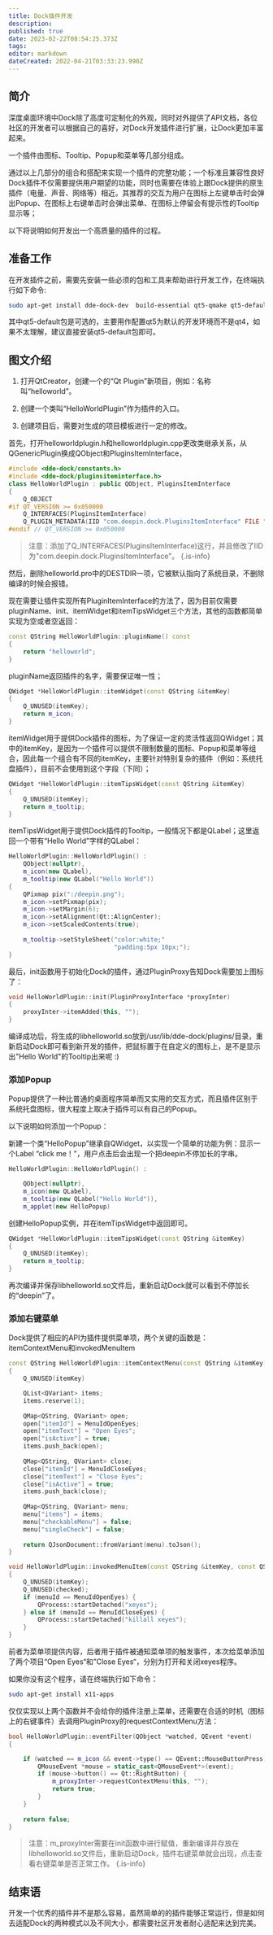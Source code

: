 ```yaml
---
title: Dock插件开发
description: 
published: true
date: 2023-02-22T08:54:25.373Z
tags: 
editor: markdown
dateCreated: 2022-04-21T03:33:23.990Z
---
```


## 简介

深度桌面环境中Dock除了高度可定制化的外观，同时对外提供了API文档，各位社区的开发者可以根据自己的喜好，对Dock开发插件进行扩展，让Dock更加丰富起来。

一个插件由图标、Tooltip、Popup和菜单等几部分组成。

通过以上几部分的组合和搭配来实现一个插件的完整功能；一个标准且兼容性良好Dock插件不仅需要提供用户期望的功能，同时也需要在体验上跟Dock提供的原生插件（电量、声音、网络等）相近。其推荐的交互为用户在图标上左键单击时会弹出Popup、在图标上右键单击时会弹出菜单、在图标上停留会有提示性的Tooltip显示等；

以下将说明如何开发出一个高质量的插件的过程。

## 准备工作

在开发插件之前，需要先安装一些必须的包和工具来帮助进行开发工作，在终端执行如下命令:

```bash
sudo apt-get install dde-dock-dev  build-essential qt5-qmake qt5-default qtcreator
```

其中qt5-default包是可选的，主要用作配置qt5为默认的开发环境而不是qt4，如果不太理解，建议直接安装qt5-default包即可。

## 图文介绍

1. 打开QtCreator，创建一个的“Qt Plugin”新项目，例如：名称叫“helloworld”。  

2. 创建一个类叫“HelloWorldPlugin”作为插件的入口。 

3. 创建项目后，需要对生成的项目模板进行一定的修改。

 首先，打开helloworldplugin.h和helloworldplugin.cpp更改类继承关系，从QGenericPlugin换成QObject和PluginsItemInterface，

```cpp
#include <dde-dock/constants.h>
#include <dde-dock/pluginsiteminterface.h>
class HelloWorldPlugin : public QObject, PluginsItemInterface
{
    Q_OBJECT
#if QT_VERSION >= 0x050000
    Q_INTERFACES(PluginsItemInterface)
    Q_PLUGIN_METADATA(IID "com.deepin.dock.PluginsItemInterface" FILE "helloworld.json")
#endif // QT_VERSION >= 0x050000
```

> 注意：添加了Q_INTERFACES(PluginsItemInterface)这行，并且修改了IID为"com.deepin.dock.PluginsItemInterface"。
{.is-info}

然后，删除helloworld.pro中的DESTDIR一项，它被默认指向了系统目录，不删除编译的时候会报错。

现在需要让插件实现所有PluginItemInterface的方法了，因为目前仅需要pluginName、init、itemWidget和itemTipsWidget三个方法，其他的函数都简单实现为空或者空返回：

```cpp
const QString HelloWorldPlugin::pluginName() const
{
    return "helloworld";
}
```
pluginName返回插件的名字，需要保证唯一性；

```cpp
QWidget *HelloWorldPlugin::itemWidget(const QString &itemKey)
{
    Q_UNUSED(itemKey);
    return m_icon;
}
```
itemWidget用于提供Dock插件的图标，为了保证一定的灵活性返回QWidget；其中的itemKey，是因为一个插件可以提供不限制数量的图标、Popup和菜单等组合，因此每一个组合有不同的itemKey，主要针对特别复杂的插件（例如：系统托盘插件），目前不会使用到这个字段（下同）；

```cpp
QWidget *HelloWorldPlugin::itemTipsWidget(const QString &itemKey)
{
    Q_UNUSED(itemKey);
    return m_tooltip;
}
```
itemTipsWidget用于提供Dock插件的Tooltip，一般情况下都是QLabel；这里返回一个带有“Hello World”字样的QLabel：

```cpp
HelloWorldPlugin::HelloWorldPlugin() :
    QObject(nullptr),
    m_icon(new QLabel),
    m_tooltip(new QLabel("Hello World"))
{
    QPixmap pix(":/deepin.png");
    m_icon->setPixmap(pix);
    m_icon->setMargin(6);
    m_icon->setAlignment(Qt::AlignCenter);
    m_icon->setScaledContents(true);
    
    m_tooltip->setStyleSheet("color:white;"
                             "padding:5px 10px;");
}
```

最后，init函数用于初始化Dock的插件，通过PluginProxy告知Dock需要加上图标了：

```cpp
void HelloWorldPlugin::init(PluginProxyInterface *proxyInter)
{
    proxyInter->itemAdded(this, "");
}
```

编译成功后，将生成的libhelloworld.so放到/usr/lib/dde-dock/plugins/目录，重新启动Dock即可看到新开发的插件，把鼠标置于在自定义的图标上，是不是显示出"Hello World"的Tooltip出来呢 :)


### 添加Popup

Popup提供了一种比普通的桌面程序简单而又实用的交互方式，而且插件区别于系统托盘图标，很大程度上取决于插件可以有自己的Popup。

以下说明如何添加一个Popup：

新建一个类“HelloPopup”继承自QWidget，以实现一个简单的功能为例：显示一个Label “click me！”，用户点击后会出现一个把deepin不停加长的字串。

```cpp
HelloWorldPlugin::HelloWorldPlugin() :

    QObject(nullptr),
    m_icon(new QLabel),
    m_tooltip(new QLabel("Hello World")),
    m_applet(new HelloPopup)
```

创建HelloPopup实例，并在itemTipsWidget中返回即可。

```cpp
QWidget *HelloWorldPlugin::itemTipsWidget(const QString &itemKey)
{
    Q_UNUSED(itemKey);
    return m_tooltip;
}
```

再次编译并保存libhelloworld.so文件后，重新启动Dock就可以看到不停加长的“deepin”了。

### 添加右键菜单

Dock提供了相应的API为插件提供菜单项，两个关键的函数是：itemContextMenu和invokedMenuItem

```cpp
const QString HelloWorldPlugin::itemContextMenu(const QString &itemKey)
{
    Q_UNUSED(itemKey)

    QList<QVariant> items;
    items.reserve(1);
    
    QMap<QString, QVariant> open;
    open["itemId"] = MenuIdOpenEyes;
    open["itemText"] = "Open Eyes";
    open["isActive"] = true;
    items.push_back(open);
    
    QMap<QString, QVariant> close;
    close["itemId"] = MenuIdCloseEyes;
    close["itemText"] = "Close Eyes";
    close["isActive"] = true;
    items.push_back(close);
    
    QMap<QString, QVariant> menu;
    menu["items"] = items;
    menu["checkableMenu"] = false;
    menu["singleCheck"] = false;
    
    return QJsonDocument::fromVariant(menu).toJson();
}

void HelloWorldPlugin::invokedMenuItem(const QString &itemKey, const QString &menuId, const bool checked)
{
    Q_UNUSED(itemKey);
    Q_UNUSED(checked);
    if (menuId == MenuIdOpenEyes) {
        QProcess::startDetached("xeyes");
    } else if (menuId == MenuIdCloseEyes) {
        QProcess::startDetached("killall xeyes");
    }
}
```

前者为菜单项提供内容，后者用于插件被通知菜单项的触发事件，本次给菜单添加了两个项目“Open Eyes“和”Close Eyes“，分别为打开和关闭xeyes程序。

如果你没有这个程序，请在终端执行如下命令：

```bash
sudo apt-get install x11-apps
```

仅仅实现以上两个函数并不会给你的插件注册上菜单，还需要在合适的时机（图标上的右键事件）去调用PluginProxy的requestContextMenu方法：

```cpp
bool HelloWorldPlugin::eventFilter(QObject *watched, QEvent *event)
{

    if (watched == m_icon && event->type() == QEvent::MouseButtonPress) {
        QMouseEvent *mouse = static_cast<QMouseEvent*>(event);
        if (mouse->button() == Qt::RightButton) {
            m_proxyInter->requestContextMenu(this, "");
            return true;
        }
    }
    
    return false;
}
```

> 注意：m_proxyInter需要在init函数中进行赋值，重新编译并存放在libhelloworld.so文件后，重新启动Dock，插件右键菜单就会出现，点击查看右键菜单是否正常工作。
{.is-info}

## 结束语

开发一个优秀的插件并不是那么容易，虽然简单的的插件能够正常运行，但是如何去适配Dock的两种模式以及不同大小，都需要社区开发者耐心适配来达到完美。